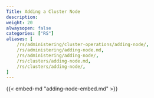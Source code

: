 ```yaml
---
Title: Adding a Cluster Node
description:
weight: 20
alwaysopen: false
categories: ["RS"]
aliases: [
    /rs/administering/cluster-operations/adding-node/,
    /rs/administering/adding-node.md,
    /rs/administering/adding-node/,
    /rs/clusters/adding-node.md,
    /rs/clusters/adding-node/,
]
---
```

{{< embed-md "adding-node-embed.md" >}}
